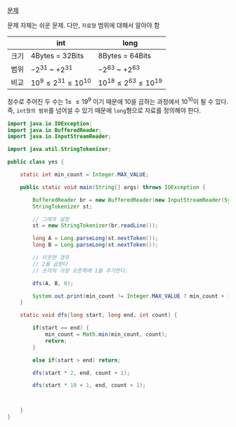 [문제](https://www.acmicpc.net/problem/16953)

문제 자체는 쉬운 문제. 다만, `자료형` 범위에 대해서 알아야 함

| | int | long |
| --- | --- | --- | 
| 크기 | 4Bytes = 32Bits | 8Bytes = 64Bits |
| 범위 | $-2^{31}$ ~ $+2^{31}$ | $-2^{63}$ ~ $+2^{63}$ |
| 비교 | $10^{9} ≤ 2^{31} ≤ 10^{10}$ | $10^{18} ≤ 2^{63} ≤ 10^{19}$ |

정수로 주어진 두 수는 $1 ≤ ~ ≤ 19^{9}$ 이기 때문에 10을 곱하는 과정에서 $10^{10}$이 될 수 있다.  
즉, `int형의 범위`를 넘어설 수 있기 때문에 `long`형으로 자료를 정의해야 한다. 


``` java
import java.io.IOException;
import java.io.BufferedReader;
import java.io.InputStreamReader;

import java.util.StringTokenizer;

public class yes {

    static int min_count = Integer.MAX_VALUE;

    public static void main(String[] args) throws IOException {

        BufferedReader br = new BufferedReader(new InputStreamReader(System.in));
        StringTokenizer st;

        // 그래프 설정
        st = new StringTokenizer(br.readLine());

        long A = Long.parseLong(st.nextToken());
        long B = Long.parseLong(st.nextToken());

        // 이웃한 경우
        // 2를 곱한다
        // 숫자의 가장 오른쪽에 1을 추가한다.

        dfs(A, B, 0);

        System.out.print(min_count != Integer.MAX_VALUE ? min_count + 1 : -1);
    }

    static void dfs(long start, long end, int count) {

        if(start == end) {
            min_count = Math.min(min_count, count);
            return;
        }

        else if(start > end) return;

        dfs(start * 2, end, count + 1);

        dfs(start * 10 + 1, end, count + 1);



    }
}
```
